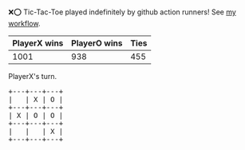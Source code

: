 :x::o: Tic-Tac-Toe played indefinitely by github action runners! See [my workflow](.github/workflows/play.yaml).

|PlayerX wins|PlayerO wins|Ties|
|-|-|-|
|1001|938|455|

PlayerX's turn.

<pre>
+---+---+---+
|   | X | O |
+---+---+---+
| X | O | O |
+---+---+---+
|   |   | X |
+---+---+---+
</pre>